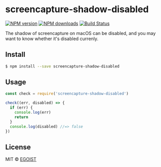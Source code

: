 # screencapture-shadow-disabled 

[![NPM version](https://img.shields.io/npm/v/screencapture-shadow-disabled.svg?style=flat-square)](https://npmjs.com/package/screencapture-shadow-disabled) [![NPM downloads](https://img.shields.io/npm/dm/screencapture-shadow-disabled.svg?style=flat-square)](https://npmjs.com/package/screencapture-shadow-disabled) [![Build Status](https://img.shields.io/circleci/project/egoist/screencapture-shadow-disabled/master.svg?style=flat-square)](https://circleci.com/gh/egoist/screencapture-shadow-disabled)

The shadow of screencapture on macOS can be disabled, and you may want to know whether it's disabled currenly.

## Install

```bash
$ npm install --save screencapture-shadow-disabled
```

## Usage

```js
const check = require('screencapture-shadow-disabled')

check((err, disabled) => {
  if (err) {
    console.log(err)
    return
  }
  console.log(disabled) //=> false
})
```

## License

MIT © [EGOIST](https://github.com/egoist)
